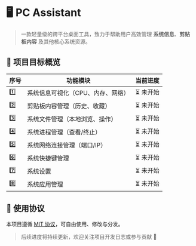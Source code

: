 # 🖥️ PC Assistant

> 一款轻量级的跨平台桌面工具，致力于帮助用户高效管理 **系统信息**、**剪贴板内容** 及其他核心系统资源。

## 🎯 项目目标概览

| 序号 | 功能模块                          | 当前进度  |
| ---- | --------------------------------- | --------- |
| 1️⃣   | 系统信息可视化（CPU、内存、网络） | ⏳ 未开始 |
| 2️⃣   | 剪贴板内容管理（历史、收藏）      | ⏳ 未开始 |
| 3️⃣   | 系统文件管理（本地浏览、操作）    | ⏳ 未开始 |
| 4️⃣   | 系统进程管理（查看/终止）         | ⏳ 未开始 |
| 5️⃣   | 系统网络连接管理（端口/IP）       | ⏳ 未开始 |
| 6️⃣   | 系统快捷键管理                    | ⏳ 未开始 |
| 7️⃣   | 系统设置                          | ⏳ 未开始 |
| 8️⃣   | 系统应用管理                      | ⏳ 未开始 |

## 📝 使用协议

本项目遵循 [MIT 协议](LICENSE)，可自由使用、修改与分发。

> 后续进度将持续更新，欢迎关注项目开发日志或参与贡献 🙌
